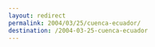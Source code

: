 ```yaml
---
layout: redirect
permalink: 2004/03/25/cuenca-ecuador/
destination: /2004-03-25-cuenca-ecuador
---
```

